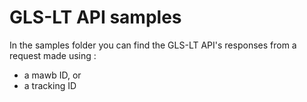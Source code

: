 # GLS-LT API samples

In the samples folder you can find the GLS-LT API's responses from a request made using :  
- a mawb ID, or
- a tracking ID 